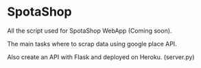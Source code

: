 # SpotaShop
All the script used for SpotaShop WebApp (Coming soon).

The main tasks where to scrap data using google place API.

Also create an API with Flask and deployed on Heroku. (server.py)
